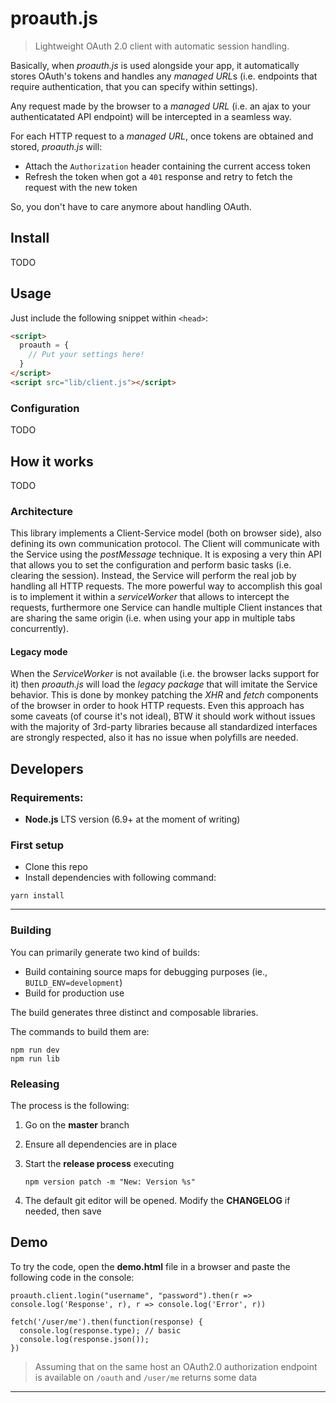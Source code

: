 proauth.js
==========

> Lightweight OAuth 2.0 client with automatic session handling.

Basically, when *proauth.js* is used alongside your app, it automatically stores OAuth's tokens
and handles any *managed URL*s (i.e. endpoints that require authentication, that you can specify within settings).

Any request made by the browser to a *managed URL* (i.e. an ajax to your authenticatated API endpoint) will be intercepted in a seamless way.

For each HTTP request to a *managed URL*, once tokens are obtained and stored, *proauth.js* will:
- Attach the `Authorization` header containing the current access token
- Refresh the token when got a `401` response and retry to fetch the request with the new token

So, you don't have to care anymore about handling OAuth.

## Install

TODO

## Usage

Just include the following snippet within `<head>`:
```html
<script>
  proauth = {
    // Put your settings here!
  }
</script>
<script src="lib/client.js"></script>
```

### Configuration

TODO

## How it works

TODO

### Architecture

This library implements a Client-Service model (both on browser side), also defining its own communication protocol.
The Client will communicate with the Service using the *postMessage* technique.
It is exposing a very thin API that allows you to set the configuration and perform basic tasks (i.e. clearing the session).
Instead, the Service will perform the real job by handling all HTTP requests.
The more powerful way to accomplish this goal is to implement it within a *serviceWorker* that allows to intercept the requests, furthermore one Service can handle multiple Client instances that are sharing the same origin (i.e. when using your app in multiple tabs concurrently).

#### Legacy mode

When the *ServiceWorker* is not available (i.e. the browser lacks support for it) then *proauth.js* will load the *legacy package* that will imitate the Service behavior. This is done by monkey patching the *XHR* and *fetch* components of the browser in order to hook HTTP requests.
Even this approach has some caveats (of course it's not ideal), BTW it should work without issues with the majority of 3rd-party libraries because all standardized interfaces are strongly respected, also it has no issue when polyfills are needed.

## Developers

### Requirements:
* **Node.js** LTS version (6.9+ at the moment of writing)

### First setup
* Clone this repo
* Install dependencies with following command:
```
yarn install
```

---

### Building

You can primarily generate two kind of builds:
* Build containing source maps for debugging purposes (ie., `BUILD_ENV=development`)
* Build for production use

The build generates three distinct and composable libraries.

The commands to build them are:

```
npm run dev
npm run lib
```

### Releasing

The process is the following:

1. Go on the **master** branch

2. Ensure all dependencies are in place

3. Start the **release process** executing

    `npm version patch -m "New: Version %s"`

4. The default git editor will be opened. Modify the **CHANGELOG** if needed, then save

## Demo

To try the code, open the **demo.html** file in a browser and paste the following code in the console:

```
proauth.client.login("username", "password").then(r => console.log('Response', r), r => console.log('Error', r))

fetch('/user/me').then(function(response) {
  console.log(response.type); // basic
  console.log(response.json());
})
```

> Assuming that on the same host an OAuth2.0 authorization endpoint is available on `/oauth` and `/user/me` returns some data

---
